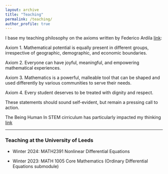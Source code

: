```yaml
---
layout: archive
title: "Teaching"
permalink: /teaching/
author_profile: true
---
```


I base my teaching philosophy on the axioms written by Federico Ardila [link]([https://www.ams.org/publications/journals/notices/201610/rnoti-p1164.pdf]):

Axiom 1. Mathematical potential is equally present in different groups, irrespective of geographic, demographic, and economic boundaries.

Axiom 2. Everyone can have joyful, meaningful, and empowering mathematical experiences.

Axiom 3. Mathematics is a powerful, malleable tool that can be shaped and used differently by various communities to serve their needs.

Axiom 4. Every student deserves to be treated with dignity and respect.

These statements should sound self-evident, but remain a pressing call to action.

The Being Human In STEM cirriculum has particularly impacted my thinking [link](https://www.beinghumaninstem.com/readings.html)

---
### Teaching at the University of Leeds

- Winter 2024:  MATH2391 Nonlinear Differential Equations

- Winter 2023: MATH 1005 Core Mathematics (Ordinary Differential Equations submodule)
